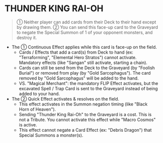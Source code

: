 # THUNDER KING RAI-OH

> ① Neither player can add cards from their Deck to their hand except by drawing them. ② You can send this face-up card to the Graveyard to negate the Special Summon of 1 of your opponent monsters, and destroy it.

*   The ① Continuous Effect applies while this card is face-up on the field.
    *   Cards / Effects that add a card(s) from Deck to hand (ex: "Terraforming", "Elemental Hero Stratos") cannot activate. Mandatory effects (like "Sangan" still activate, starting a chain).
    *   Cards can still be send from the Deck to the Graveyard (by "Foolish Burial") or removed from play (by "Gold Sarcophagus"). The card removed by "Gold Sarcophagus" will be added to the hand.
    *   VS. "Magical Merchant": the mandatory FLIP Effect activates, but the excavated Spell / Trap Card is sent to the Graveyard instead of being added to your hand.
*   The ② Quick Effect activates & resolves on the field.
    *   This effect activates in the Summon negation timing (like "Black Horn of Heaven").
    *   Sending "Thunder King Rai-Oh" to the Graveyard is a cost. This is not a Tribute. You cannot activate this effect while "Macro Cosmos" is active.
    *   This effect cannot negate a Card Effect (ex: "Debris Dragon") that Special Summons a monster(s).
